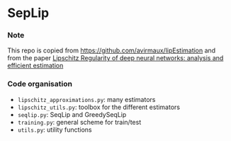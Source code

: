 # SepLip

### Note
This repo is copied from https://github.com/avirmaux/lipEstimation and from the paper [Lipschitz Regularity of deep neural networks: analysis and efficient estimation](https://arxiv.org/abs/1805.10965)



### Code organisation

* `lipschitz_approximations.py`: many estimators
* `lipschitz_utils.py`: toolbox for the different estimators
* `seqlip.py`: SeqLip and GreedySeqLip
* `training.py`: general scheme for train/test
* `utils.py`: utility functions
